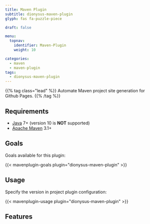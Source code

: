 ```yaml
---
title: Maven Plugin
subtitle: dionysus-maven-plugin 
glyph: fas fa-puzzle-piece

draft: false

menu:
  topnav:
    identifier: Maven-Plugin
    weight: 10

categories:
  - maven
  - maven-plugin
tags:
  - dionysus-maven-plugin
---
```


{{% tag class="lead" %}}
Automate Maven project site generation for Github Pages.
{{% /tag %}}

## Requirements

* [Java](http://java.oracle.com) 7+ (version 10 is **NOT** supported)
* [Apache Maven](https://maven.apache.org) 3.1+

## Goals

Goals available for this plugin:

{{< mavenplugin-goals plugin="dionysus-maven-plugin" >}}

## Usage

Specify the version in project plugin configuration:

{{< mavenplugin-usage plugin="dionysus-maven-plugin" >}}

## Features
